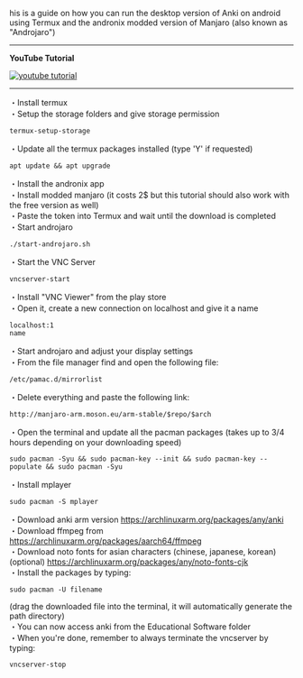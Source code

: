 his is a guide on how you can run the desktop version of Anki on android using Termux and the andronix modded version of Manjaro (also known as "Androjaro") 
***
**YouTube Tutorial**

[![youtube tutorial](https://img.youtube.com/vi/0RNs27woiJ4/0.jpg)](https://www.youtube.com/watch?v=0RNs27woiJ4)
***
・Install termux<br/>
・Setup the storage folders and give storage permission
```following
termux-setup-storage
```
・Update all the termux packages installed (type 'Y' if requested)
```
apt update && apt upgrade
```
・Install the andronix app<br/>
・Install modded manjaro (it costs 2$ but this tutorial should also work with the free version as well)<br/>
・Paste the token into Termux and wait until the download is completed<br/>
・Start androjaro
```
./start-androjaro.sh
```
・Start the VNC Server
```
vncserver-start
```
・Install "VNC Viewer" from the play store<br/>
・Open it, create a new connection on localhost and give it a name
```
localhost:1
name
```
・Start androjaro and adjust your display settings<br/>
・From the file manager find and open the following file:
```
/etc/pamac.d/mirrorlist
```
・Delete everything and paste the following link:
```
http://manjaro-arm.moson.eu/arm-stable/$repo/$arch
```
・Open the terminal and update all the pacman packages (takes up to 3/4 hours depending on your downloading speed)
```
sudo pacman -Syu && sudo pacman-key --init && sudo pacman-key --populate && sudo pacman -Syu
```
・Install mplayer
```
sudo pacman -S mplayer
```
・Download anki arm version https://archlinuxarm.org/packages/any/anki<br/>
・Download ffmpeg from https://archlinuxarm.org/packages/aarch64/ffmpeg<br/>
・Download noto fonts for asian characters (chinese, japanese, korean) (optional) https://archlinuxarm.org/packages/any/noto-fonts-cjk<br/>
・Install the packages by typing:
```
sudo pacman -U filename
```
(drag the downloaded file into the terminal, it will automatically generate the path directory)<br/>
・You can now access anki from the Educational Software folder<br/>
・When you're done, remember to always terminate the vncserver by typing:
```
vncserver-stop
```
